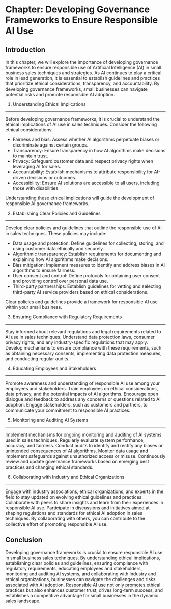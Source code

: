 Chapter: Developing Governance Frameworks to Ensure Responsible AI Use
======================================================================

Introduction
------------

In this chapter, we will explore the importance of developing governance frameworks to ensure responsible use of Artificial Intelligence (AI) in small business sales techniques and strategies. As AI continues to play a critical role in lead generation, it is essential to establish guidelines and practices that prioritize ethical considerations, transparency, and accountability. By developing governance frameworks, small businesses can navigate potential risks and promote responsible AI adoption.

1. Understanding Ethical Implications
-------------------------------------

Before developing governance frameworks, it is crucial to understand the ethical implications of AI use in sales techniques. Consider the following ethical considerations:

* Fairness and bias: Assess whether AI algorithms perpetuate biases or discriminate against certain groups.
* Transparency: Ensure transparency in how AI algorithms make decisions to maintain trust.
* Privacy: Safeguard customer data and respect privacy rights when leveraging AI for sales.
* Accountability: Establish mechanisms to attribute responsibility for AI-driven decisions or outcomes.
* Accessibility: Ensure AI solutions are accessible to all users, including those with disabilities.

Understanding these ethical implications will guide the development of responsible AI governance frameworks.

2. Establishing Clear Policies and Guidelines
---------------------------------------------

Develop clear policies and guidelines that outline the responsible use of AI in sales techniques. These policies may include:

* Data usage and protection: Define guidelines for collecting, storing, and using customer data ethically and securely.
* Algorithmic transparency: Establish requirements for documenting and explaining how AI algorithms make decisions.
* Bias mitigation: Implement measures to identify and address biases in AI algorithms to ensure fairness.
* User consent and control: Define protocols for obtaining user consent and providing control over personal data use.
* Third-party partnerships: Establish guidelines for vetting and selecting third-party AI service providers based on ethical considerations.

Clear policies and guidelines provide a framework for responsible AI use within your small business.

3. Ensuring Compliance with Regulatory Requirements
---------------------------------------------------

Stay informed about relevant regulations and legal requirements related to AI use in sales techniques. Understand data protection laws, consumer privacy rights, and any industry-specific regulations that may apply. Develop mechanisms to ensure compliance with these requirements, such as obtaining necessary consents, implementing data protection measures, and conducting regular audits.

4. Educating Employees and Stakeholders
---------------------------------------

Promote awareness and understanding of responsible AI use among your employees and stakeholders. Train employees on ethical considerations, data privacy, and the potential impacts of AI algorithms. Encourage open dialogue and feedback to address any concerns or questions related to AI adoption. Engage stakeholders, such as customers and partners, to communicate your commitment to responsible AI practices.

5. Monitoring and Auditing AI Systems
-------------------------------------

Implement mechanisms for ongoing monitoring and auditing of AI systems used in sales techniques. Regularly evaluate system performance, accuracy, and fairness. Conduct audits to identify and rectify any biases or unintended consequences of AI algorithms. Monitor data usage and implement safeguards against unauthorized access or misuse. Continuously review and update governance frameworks based on emerging best practices and changing ethical standards.

6. Collaborating with Industry and Ethical Organizations
--------------------------------------------------------

Engage with industry associations, ethical organizations, and experts in the field to stay updated on evolving ethical guidelines and practices. Collaborate with peers to share insights and learn from their experiences in responsible AI use. Participate in discussions and initiatives aimed at shaping regulations and standards for ethical AI adoption in sales techniques. By collaborating with others, you can contribute to the collective effort of promoting responsible AI use.

Conclusion
----------

Developing governance frameworks is crucial to ensure responsible AI use in small business sales techniques. By understanding ethical implications, establishing clear policies and guidelines, ensuring compliance with regulatory requirements, educating employees and stakeholders, monitoring and auditing AI systems, and collaborating with industry and ethical organizations, businesses can navigate the challenges and risks associated with AI adoption. Responsible AI use not only promotes ethical practices but also enhances customer trust, drives long-term success, and establishes a competitive advantage for small businesses in the dynamic sales landscape.
